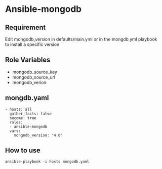 # Ansible-mongodb

## Requirement

Edit mongodb_version in defaults/main.yml or in the mongdb.yml playbook to install a specific version

## Role Variables

- mongodb_source_key
- mongodb_source_url
- mongodb_verion

## mongdb.yaml
```
- hosts: all
  gather_facts: false
  become: true
  roles:
  - ansible-mongodb
  vars:
    mongodb_version: "4.0"
```
## How to use

```
ansible-playbook -i hosts mongodb.yaml
```
